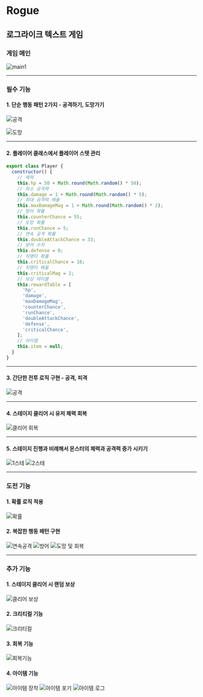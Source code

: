 # Rogue

## 로그라이크 텍스트 게임

### 게임 메인

![main1](https://github.com/user-attachments/assets/b6abc2b8-29f8-4d21-8485-d595c1f54f5a)

---

### 필수 기능

#### 1. 단순 행동 패턴 2가지 - 공격하기, 도망가기

![공격](https://github.com/user-attachments/assets/aa129561-79b3-45da-942d-1e380be40ea8)

![도망](https://github.com/user-attachments/assets/0fddec2a-334d-4b8f-bfe4-e53fc6f7130d)

---
#### 2. 플레이어 클래스에서 플레이어 스탯 관리
```js
export class Player {
  constructor() {
    // 체력
    this.hp = 50 + Math.round(Math.random() * 50);
    // 최소 공격력
    this.damage = 1 + Math.round(Math.random() * 5);
    // 최대 공격력 배율
    this.maxDamageMag = 1 + Math.round(Math.random() * 2);
    // 방어 확률
    this.counterChance = 55;
    // 도망 확률
    this.runChance = 5;
    // 연속 공격 확률
    this.doubleAttackChance = 33;
    // 방어 수치
    this.defense = 0;
    // 치명타 확률
    this.criticalChance = 10;
    // 치명타 배율
    this.criticalMag = 2;
    // 보상 테이블
    this.rewardTable = [
      'hp',
      'damage',
      'maxDamageMag',
      'counterChance',
      'runChance',
      'doubleAttackChance',
      'defense',
      'criticalChance',
    ];
    // 아이템
    this.item = null;
  }
}
```

---
#### 3. 간단한 전투 로직 구현 - 공격, 피격
![공격](https://github.com/user-attachments/assets/aa129561-79b3-45da-942d-1e380be40ea8)

---
#### 4. 스테이지 클리어 시 유저 체력 회복
![클리어 회복](https://github.com/user-attachments/assets/91bdbdab-f6b6-47c4-b150-be3e2439bb00)

---
#### 5. 스테이지 진행과 비례해서 몬스터의 체력과 공격력 증가 시키기
![1스테](https://github.com/user-attachments/assets/c3d315d8-ef09-4f35-baa3-b386418d8cd5)
![2스테](https://github.com/user-attachments/assets/f90ca3fe-0b5a-4df1-880a-d36db5413494)

---
### 도전 기능

#### 1. 확률 로직 적용
![확률](https://github.com/user-attachments/assets/c01711d1-9883-4240-b2d9-38e3cc0c01e2)

#### 2. 복잡한 행동 패턴 구현
![연속공격](https://github.com/user-attachments/assets/8b308661-d6f4-403d-aa5a-4b4012d9dadc)
![방어](https://github.com/user-attachments/assets/31f6698c-0c9a-4251-9eb3-aba4c203e9f1)
![도망 및 회복](https://github.com/user-attachments/assets/6350e1cb-2ae3-4660-abab-a2acb201bae6)

---
### 추가 기능

#### 1. 스테이지 클리어 시 랜덤 보상
![클리어 보상](https://github.com/user-attachments/assets/d4bcb366-127a-4df8-a5ab-f33eb92b1ce1)


#### 2. 크리티컬 기능
![크리티컬](https://github.com/user-attachments/assets/a4918519-62a6-4c72-a340-eeca9a72f9f8)

#### 3. 회복 기능
![회복기능](https://github.com/user-attachments/assets/bc60c20f-9b3a-400e-b663-2980cd6d2f67)

#### 4. 아이템 기능
![아이템 장착](https://github.com/user-attachments/assets/be530cb3-bdfa-46bb-b641-cafac2a4de3d)
![아이템 포기](https://github.com/user-attachments/assets/b5f8dc27-e839-49e2-8e18-bd1aabd644a4)
![아이템 로그](https://github.com/user-attachments/assets/9bcb883f-862b-4c88-acf6-a724865c593b)
